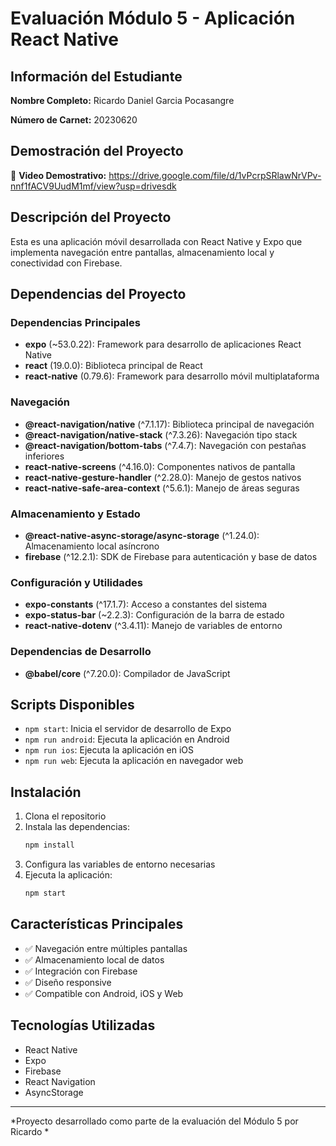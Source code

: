# Evaluación Módulo 5 - Aplicación React Native

## Información del Estudiante

**Nombre Completo:** Ricardo Daniel Garcia Pocasangre

**Número de Carnet:** 20230620

## Demostración del Proyecto

🎥 **Video Demostrativo:** https://drive.google.com/file/d/1vPcrpSRlawNrVPv-nnf1fACV9UudM1mf/view?usp=drivesdk
## Descripción del Proyecto

Esta es una aplicación móvil desarrollada con React Native y Expo que implementa navegación entre pantallas, almacenamiento local y conectividad con Firebase.

## Dependencias del Proyecto

### Dependencias Principales

- **expo** (~53.0.22): Framework para desarrollo de aplicaciones React Native
- **react** (19.0.0): Biblioteca principal de React
- **react-native** (0.79.6): Framework para desarrollo móvil multiplataforma

### Navegación
- **@react-navigation/native** (^7.1.17): Biblioteca principal de navegación
- **@react-navigation/native-stack** (^7.3.26): Navegación tipo stack
- **@react-navigation/bottom-tabs** (^7.4.7): Navegación con pestañas inferiores
- **react-native-screens** (^4.16.0): Componentes nativos de pantalla
- **react-native-gesture-handler** (^2.28.0): Manejo de gestos nativos
- **react-native-safe-area-context** (^5.6.1): Manejo de áreas seguras

### Almacenamiento y Estado
- **@react-native-async-storage/async-storage** (^1.24.0): Almacenamiento local asíncrono
- **firebase** (^12.2.1): SDK de Firebase para autenticación y base de datos

### Configuración y Utilidades
- **expo-constants** (^17.1.7): Acceso a constantes del sistema
- **expo-status-bar** (~2.2.3): Configuración de la barra de estado
- **react-native-dotenv** (^3.4.11): Manejo de variables de entorno

### Dependencias de Desarrollo
- **@babel/core** (^7.20.0): Compilador de JavaScript

## Scripts Disponibles

- `npm start`: Inicia el servidor de desarrollo de Expo
- `npm run android`: Ejecuta la aplicación en Android
- `npm run ios`: Ejecuta la aplicación en iOS
- `npm run web`: Ejecuta la aplicación en navegador web

## Instalación

1. Clona el repositorio
2. Instala las dependencias:
   ```bash
   npm install
   ```
3. Configura las variables de entorno necesarias
4. Ejecuta la aplicación:
   ```bash
   npm start
   ```

## Características Principales

- ✅ Navegación entre múltiples pantallas
- ✅ Almacenamiento local de datos
- ✅ Integración con Firebase
- ✅ Diseño responsive
- ✅ Compatible con Android, iOS y Web

## Tecnologías Utilizadas

- React Native
- Expo
- Firebase
- React Navigation
- AsyncStorage

---

*Proyecto desarrollado como parte de la evaluación del Módulo 5 por Ricardo *
